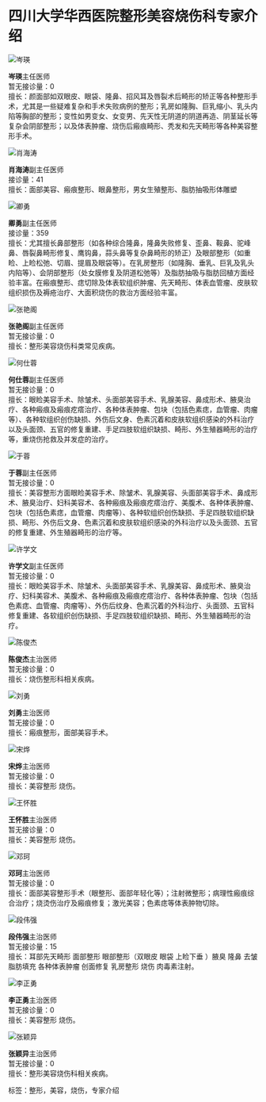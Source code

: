 # 四川大学华西医院整形美容烧伤科专家介绍

![岑瑛](https://kano.guahao.cn/VWB27810544_image140)

**岑瑛**主任医师  
暂无接诊量：0  
擅长：颜面部如双眼皮、眼袋、隆鼻、招风耳及唇裂术后畸形的矫正等各种整形手术，尤其是一些疑难复杂和手术失败病例的整形；乳房如隆胸、巨乳缩小、乳头内陷等胸部的整形；变性如男变女、女变男、先天性无阴道的阴道再造、阴茎延长等复杂会阴部整形；以及体表肿瘤、烧伤后瘢痕畸形、秃发和先天畸形等各种美容整形手术。

![肖海涛](https://kano.guahao.cn/00Z32336227_image140.jpg?timestamp=1517925800931)

**肖海涛**副主任医师  
接诊量：41  
擅长：面部美容、瘢痕整形、眼鼻整形，男女生殖整形、脂肪抽吸形体雕塑

![卿勇](https://kano.guahao.cn/vJR43679990_image140.jpg?timestamp=1532333713647)

**卿勇**副主任医师  
接诊量：359  
擅长：尤其擅长鼻部整形（如各种综合隆鼻，隆鼻失败修复、歪鼻、鞍鼻、驼峰鼻、唇裂鼻畸形修复、鹰钩鼻，蒜头鼻等复杂鼻畸形的矫正）及眼部整形（如重睑、上睑松弛、切眉、提眉及眼袋等）。在乳房整形（如隆胸、垂乳、巨乳及乳头内陷等）、会阴部整形（处女膜修复及阴道松弛等）及脂肪抽吸与脂肪回植方面经验丰富。在瘢痕整形、痣切除及体表软组织肿瘤、先天畸形、体表血管瘤、皮肤软组织损伤及褥疮治疗、大面积烧伤的救治方面经验丰富。

![张艳阁](https://kano.guahao.cn/VWB27810544_image140)

**张艳阁**副主任医师  
暂无接诊量：0  
擅长：整形美容烧伤科类常见疾病。

![何仕蓉](https://kano.guahao.cn/VWB27810544_image140)

**何仕蓉**副主任医师  
暂无接诊量：0  
擅长：眼睑美容手术、除皱术、头面部美容手术、乳腺美容、鼻成形术、腋臭治疗、各种瘢痕及瘢痕疙瘩治疗、各种体表肿瘤、包块（包括色素痣，血管瘤、肉瘤等）、各种软组织创伤缺损、外伤后文身、色素沉着和皮肤软组织感染的外科治疗以及头面颈、五官的修复重建、手足四肢软组织缺损、畸形、外生殖器畸形的治疗等，重烧伤抢救及并发症的治疗。

![于蓉](https://kano.guahao.cn/VWB27810544_image140)

**于蓉**副主任医师  
暂无接诊量：0  
擅长：美容整形方面眼睑美容手术、除皱术、乳腺美容、头面部美容手术、鼻成形术、腋臭治疗、妇科美容术、各种瘢痕及瘢痕疙瘩治疗、美腹术、各种体表肿瘤、包块（包括色素痣，血管瘤、肉瘤等）、各种软组织创伤缺损、手足四肢软组织缺损、畸形、外伤后文身、色素沉着和皮肤软组织感染的外科治疗以及头面颈、五官的修复重建、外生殖器畸形的治疗等。

![许学文](https://kano.guahao.cn/pYf27810846_image140)

**许学文**副主任医师  
暂无接诊量：0  
擅长：眼睑美容手术、除皱术、头面部美容手术、乳腺美容、鼻成形术、腋臭治疗、妇科美容术、美腹术、各种瘢痕及瘢痕疙瘩治疗、各种体表肿瘤、包块（包括色素痣、血管瘤、肉瘤等）、外伤后纹身、色素沉着的外科治疗、头面颈、五官科修复重建、各软组织创伤缺损、手足四肢软组织缺损、畸形、外生殖器畸形的治疗。

![陈俊杰](https://kano.guahao.cn/pYf27810846_image140)

**陈俊杰**主治医师  
暂无接诊量：0  
擅长：烧伤整形科相关疾病。

![刘勇](https://kano.guahao.cn/pYf27810846_image140)

**刘勇**主治医师  
暂无接诊量：0  
擅长：瘢痕整形，面部美容手术。

![宋烨](https://kano.guahao.cn/pYf27810846_image140)

**宋烨**主治医师  
暂无接诊量：0  
擅长：美容整形 烧伤。

![王怀胜](https://kano.guahao.cn/pYf27810846_image140)

**王怀胜**主治医师  
暂无接诊量：0  
擅长：美容整形 烧伤。

![邓珂](https://kano.guahao.cn/VWB27810544_image140)

**邓珂**主治医师  
暂无接诊量：0  
擅长：面部美容整形手术（眼整形、面部年轻化等）；注射微整形；病理性瘢痕综合治疗；烧烫伤治疗及瘢痕修复；激光美容；色素痣等体表肿物切除。

![段伟强](https://kano.guahao.cn/IK1279656362_image140.jpg?timestamp=1585547301344)

**段伟强**主治医师  
暂无接诊量：15  
擅长：耳部先天畸形 面部整形 眼部整形（双眼皮 眼袋 上睑下垂 ）腋臭 隆鼻 去皱 脂肪填充 各种体表肿瘤 创面修复 乳房整形 烧伤 肉毒素注射。

![李正勇](https://kano.guahao.cn/pYf27810846_image140)

**李正勇**主治医师  
暂无接诊量：0  
擅长：美容整形 烧伤。

![张颖异](https://kano.guahao.cn/x3c506143368_image140.png?timestamp=1623138143921)

**张颖异**主治医师  
暂无接诊量：0  
擅长：整形美容烧伤科相关疾病。  

标签：整形，美容，烧伤，专家介绍